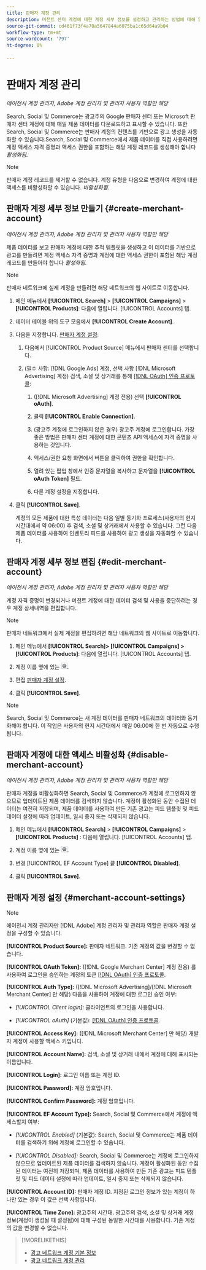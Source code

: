 ```yaml
---
title: 판매자 계정 관리
description: 머천트 센터 계정에 대한 계정 세부 정보를 설정하고 관리하는 방법에 대해 알아봅니다.
source-git-commit: cd461f73f4a70a5647844a6075ba1c65d64a9b04
workflow-type: tm+mt
source-wordcount: '797'
ht-degree: 0%

---
```


# 판매자 계정 관리

*에이전시 계정 관리자, Adobe 계정 관리자 및 관리자 사용자 역할만 해당*

Search, Social 및 Commerce는 광고주의 Google 판매자 센터 또는 Microsoft 판매자 센터 계정에 대해 매일 제품 데이터를 다운로드하고 표시할 수 있습니다. 또한 Search, Social 및 Commerce는 판매자 계정의 컨텐츠를 기반으로 광고 생성을 자동화할 수 있습니다.Search, Social 및 Commerce에서 제품 데이터를 직접 사용하려면 계정 액세스 자격 증명과 액세스 권한을 포함하는 해당 계정 레코드를 생성해야 합니다 *활성화됨*.

>[!NOTE]
>
>판매자 계정 레코드를 제거할 수 없습니다. 계정 유형을 다음으로 변경하여 계정에 대한 액세스를 비활성화할 수 있습니다. *비활성화됨*.

## 판매자 계정 세부 정보 만들기 {#create-merchant-account}

*에이전시 계정 관리자, Adobe 계정 관리자 및 관리자 사용자 역할만 해당*

제품 데이터를 보고 판매자 계정에 대한 추적 템플릿을 생성하고 이 데이터를 기반으로 광고를 만들려면 계정 액세스 자격 증명과 계정에 대한 액세스 권한이 포함된 해당 계정 레코드를 만들어야 합니다 *활성화됨*.

>[!NOTE]
>
>판매자 네트워크에 실제 계정을 만들려면 해당 네트워크의 웹 사이트로 이동합니다.

1. 메인 메뉴에서 **[!UICONTROL Search]** \> **[!UICONTROL Campaigns]** \> **[!UICONTROL Products]**: 다음에 열립니다. [!UICONTROL Accounts] 탭.

1. 데이터 테이블 위의 도구 모음에서 **[!UICONTROL Create Account]**.

1. 다음을 지정합니다. [판매자 계정 설정](#merchant-account-settings):

   1. 다음에서 [!UICONTROL Product Source] 메뉴에서 판매자 센터를 선택합니다.

   1. (필수 사항: [!DNL Google Ads] 계정, 선택 사항 [!DNL Microsoft Advertising] 계정) 검색, 소셜 및 상거래를 통해 [[!DNL OAuth] 인증 프로토콜](http://tools.ietf.org/html/draft-ietf-oauth-v2-22):

      1. ([!DNL Microsoft Advertising] 계정 전용) 선택 **[!UICONTROL oAuth]**.

      1. 클릭 **[!UICONTROL Enable Connection]**.

      1. (광고주 계정에 로그인하지 않은 경우) 광고주 계정에 로그인합니다. 가장 좋은 방법은 판매자 센터 계정에 대한 콘텐츠 API 액세스에 자격 증명을 사용하는 것입니다.

      1. 액세스/권한 요청 화면에서 버튼을 클릭하여 권한을 확인합니다.

      1. 열려 있는 팝업 창에서 인증 문자열을 복사하고 문자열을 **[!UICONTROL oAuth Token]** 필드.

      1. 다른 계정 설정을 지정합니다.

1. 클릭 **[!UICONTROL Save]**.

   계정의 모든 제품에 대한 특성 데이터는 다음 일별 동기화 프로세스(사용자의 현지 시간대에서 약 06:00) 후 검색, 소셜 및 상거래에서 사용할 수 있습니다. 그런 다음 제품 데이터를 사용하여 인벤토리 피드를 사용하여 광고 생성을 자동화할 수 있습니다.

## 판매자 계정 세부 정보 편집 {#edit-merchant-account}

*에이전시 계정 관리자, Adobe 계정 관리자 및 관리자 사용자 역할만 해당*

계정 자격 증명이 변경되거나 머천트 계정에 대한 데이터 검색 및 사용을 중단하려는 경우 계정 상세내역을 편집합니다.

>[!NOTE]
>
>판매자 네트워크에서 실제 계정을 편집하려면 해당 네트워크의 웹 사이트로 이동합니다.

1. 메인 메뉴에서 **[!UICONTROL Search]\> [!UICONTROL Campaigns] \>[!UICONTROL Products]**: 다음에 열립니다. [!UICONTROL Accounts] 탭.

1. 계정 이름 옆에 있는 ![설정 보기/편집](/help/search-social-commerce/assets/settings.png "설정 보기/편집").

1. 편집 [판매자 계정 설정](#merchant-account-settings).

1. 클릭 **[!UICONTROL Save]**.

>[!NOTE]
>
>Search, Social 및 Commerce는 새 계정 데이터를 판매자 네트워크의 데이터와 동기화해야 합니다. 이 작업은 사용자의 현지 시간대에서 매일 06:00에 한 번 자동으로 수행됩니다.

## 판매자 계정에 대한 액세스 비활성화 {#disable-merchant-account}

*에이전시 계정 관리자, Adobe 계정 관리자 및 관리자 사용자 역할만 해당*

판매자 계정을 비활성화하면 Search, Social 및 Commerce가 계정에 로그인하지 않으므로 업데이트된 제품 데이터를 검색하지 않습니다. 계정이 활성화된 동안 수집된 데이터는 여전히 저장되며, 제품 데이터를 사용하여 만든 기존 광고는 피드 템플릿 및 피드 데이터 설정에 따라 업데이트, 일시 중지 또는 삭제되지 않습니다.

1. 메인 메뉴에서 **[!UICONTROL Search]** \> **[!UICONTROL Campaigns]** \> **[!UICONTROL Products]** : 다음에 열립니다. [!UICONTROL Accounts] 탭.

1. 계정 이름 옆에 있는 ![설정 보기/편집](/help/search-social-commerce/assets/settings.png "설정 보기/편집").

1. 변경 [!UICONTROL EF Account Type] 끝 **[!UICONTROL Disabled]**.

1. 클릭 **[!UICONTROL Save]**.

## 판매자 계정 설정 {#merchant-account-settings}

>[!NOTE]
>
>에이전시 계정 관리자만 [!DNL Adobe] 계정 관리자 및 관리자 역할은 판매자 계정 설정을 구성할 수 있습니다.

**[!UICONTROL Product Source]:** 판매자 네트워크. 기존 계정의 값을 변경할 수 없습니다.

**[!UICONTROL OAuth Token]:** ([!DNL Google Merchant Center] 계정 전용) 를 사용하여 로그인을 승인하는 계정의 토큰 [[!DNL OAuth] 인증 프로토콜](http://tools.ietf.org/html/draft-ietf-oauth-v2-22).

**[!UICONTROL Auth Type]:** ([!DNL Microsoft Advertising]/[!DNL Microsoft Merchant Center] 만 해당) 다음을 사용하여 계정에 대한 로그인 승인 여부:

* *[!UICONTROL Client login]:* 클라이언트의 로그인을 사용합니다.

* *[!UICONTROL oAuth]* (기본값): [[!DNL OAuth] 인증 프로토콜](http://tools.ietf.org/html/draft-ietf-oauth-v2-22).

**[!UICONTROL Access Key]:** ([!DNL Microsoft Merchant Center] 만 해당) 개발자 계정이 사용할 액세스 키입니다.

**[!UICONTROL Account Name]:** 검색, 소셜 및 상거래 내에서 계정에 대해 표시되는 이름입니다.

**[!UICONTROL Login]:** 로그인 이름 또는 계정 ID.

**[!UICONTROL Password]:** 계정 암호입니다.

**[!UICONTROL Confirm Password]:** 계정 암호입니다.

**[!UICONTROL EF Account Type]:** Search, Social 및 Commerce에서 계정에 액세스할지 여부:

* *[!UICONTROL Enabled]* (기본값): Search, Social 및 Commerce는 제품 데이터를 검색하기 위해 계정에 로그인할 수 있습니다.

* *[!UICONTROL Disabled]:* Search, Social 및 Commerce는 계정에 로그인하지 않으므로 업데이트된 제품 데이터를 검색하지 않습니다. 계정이 활성화된 동안 수집된 데이터는 여전히 저장되며, 제품 데이터를 사용하여 만든 기존 광고는 피드 템플릿 및 피드 데이터 설정에 따라 업데이트, 일시 중지 또는 삭제되지 않습니다.

**[!UICONTROL Account ID]:** 판매자 계정 ID. 지정된 로그인 정보가 있는 계정이 하나만 있는 경우 이 값은 선택 사항입니다.

**[!UICONTROL Time Zone]:** 광고주의 시간대. 광고주의 검색, 소셜 및 상거래 계정 정보(계정이 생성될 때 설정됨)에 대해 구성된 동일한 시간대를 사용합니다. 기존 계정의 값을 변경할 수 없습니다.

>[!MORELIKETHIS]
>
>* [광고 네트워크 계정 기본 정보](ad-network-account-about.md)
>* [광고 네트워크 계정 관리](ad-network-account-manage.md)

